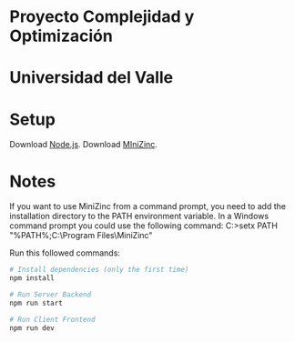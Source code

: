 # Proyecto Complejidad y Optimización
# Universidad del Valle

# Setup
Download [Node.js](https://nodejs.org/en/download/).
Download [MIniZinc](https://www.minizinc.org/software.html).

# Notes
If you want to use MiniZinc from a command prompt, you need to add the installation directory
to the PATH environment variable. In a Windows command prompt you could use the following
command:
C:\>setx PATH "%PATH%;C:\Program Files\MiniZinc"


Run this followed commands:

``` bash
# Install dependencies (only the first time)
npm install

# Run Server Backend
npm run start

# Run Client Frontend
npm run dev
```
